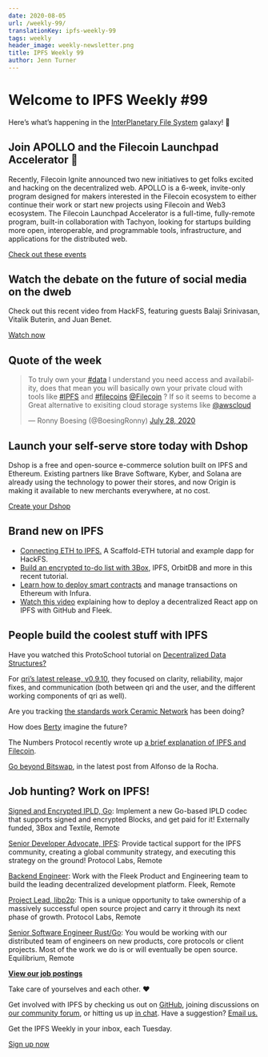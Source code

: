 ```yaml
---
date: 2020-08-05
url: /weekly-99/
translationKey: ipfs-weekly-99
tags: weekly
header_image: weekly-newsletter.png
title: IPFS Weekly 99
author: Jenn Turner
---
```


# Welcome to IPFS Weekly #99

Here’s what’s happening in the [InterPlanetary File System](https://ipfs.io/) galaxy! 🚀

## Join APOLLO and the Filecoin Launchpad Accelerator 🚀
Recently, Filecoin Ignite announced two new initiatives to get folks excited and hacking on the decentralized web. APOLLO is a 6-week, invite-only program designed for makers interested in the Filecoin ecosystem to either continue their work or start new projects using Filecoin and Web3 ecosystem. The Filecoin Launchpad Accelerator is a full-time, fully-remote program, built-in collaboration with Tachyon, looking for startups building more open, interoperable, and programmable tools, infrastructure, and applications for the distributed web. 

[Check out these events](https://ignite.fil.events/)

## Watch the debate on the future of social media on the dweb
Check out this recent video from HackFS, featuring guests Balaji Srinivasan, Vitalik Buterin, and Juan Benet.

[Watch now](https://www.youtube.com/watch?time_continue=2&v=DTxE9KV3YrE&feature=emb_logo)

## Quote of the week
<blockquote class="twitter-tweet"><p lang="en" dir="ltr">To truly own your <a href="https://twitter.com/hashtag/data?src=hash&amp;ref_src=twsrc%5Etfw">#data</a> I understand you need access and availability, does that mean you will basically own your private cloud with tools like <a href="https://twitter.com/hashtag/IPFS?src=hash&amp;ref_src=twsrc%5Etfw">#IPFS</a> and <a href="https://twitter.com/hashtag/filecoins?src=hash&amp;ref_src=twsrc%5Etfw">#filecoins</a> <a href="https://twitter.com/Filecoin?ref_src=twsrc%5Etfw">@Filecoin</a> ? If so it seems to become a Great alternative to exisiting cloud storage systems like <a href="https://twitter.com/awscloud?ref_src=twsrc%5Etfw">@awscloud</a></p>&mdash; Ronny Boesing (@BoesingRonny) <a href="https://twitter.com/BoesingRonny/status/1288057780449026048?ref_src=twsrc%5Etfw">July 28, 2020</a></blockquote>

## Launch your self-serve store today with Dshop 
Dshop is a free and open-source e-commerce solution built on IPFS and Ethereum. Existing partners like Brave Software, Kyber, and Solana are already using the technology to power their stores, and now Origin is making it available to new merchants everywhere, at no cost.

[Create your Dshop](https://medium.com/originprotocol/dshop-is-open-for-business-launch-your-free-decentralized-store-in-minutes-d7a7092a7527)

## Brand new on IPFS
* [Connecting ETH to IPFS.](https://medium.com/@austin_48503/tl-dr-scaffold-eth-ipfs-20fa35b11c35) A Scaffold-ETH tutorial and example dapp for HackFS.
* [Build an encrypted to-do list with 3Box](https://medium.com/3box/building-an-encrypted-todo-list-with-3box-part-1-2-d1619cd02e5b), IPFS, OrbitDB and more in this recent tutorial.
* [Learn how to deploy smart contracts](https://blog.infura.io/deploying-smart-contracts-managing-transactions-ethereum/) and manage transactions on Ethereum with Infura. 
* [Watch this video](https://www.youtube.com/watch?v=HbPEenonaIk&t=1s) explaining how to deploy a decentralized React app on IPFS with GitHub and Fleek.

## People build the coolest stuff with IPFS
Have you watched this ProtoSchool tutorial on [Decentralized Data Structures?](https://www.youtube.com/watch?v=_VJSX7ar29I&t=273s)

For [qri’s latest release, v0.9.10](https://github.com/qri-io/qri/releases/tag/v0.9.10), they focused on clarity, reliability, major fixes, and communication (both between qri and the user, and the different working components of qri as well).

Are you tracking [the standards work Ceramic Network](https://github.com/ceramicnetwork/CIP/issues/26) has been doing?

How does [Berty](https://berty.tech/blog/future-of-berty/) imagine the future?

The Numbers Protocol recently wrote up [a brief explanation of IPFS and Filecoin](https://medium.com/numbers-protocol/understanding-ipfs-filecoin-cc4b795db038).

[Go beyond Bitswap](https://adlrocha.substack.com/p/adlrocha-beyond-bitswap-i), in the latest post from Alfonso de la Rocha. 

## Job hunting? Work on IPFS!

[Signed and Encrypted IPLD, Go](https://www.notion.so/Signed-and-Encrypted-data-in-IPFS-e1593e90b56e44c38e165109999782ce): Implement a new Go-based IPLD codec that supports signed and encrypted Blocks, and get paid for it! Externally funded, 3Box and Textile, Remote

[Senior Developer Advocate, IPFS](https://jobs.lever.co/protocol/71c4a9b9-af90-4ce9-9dba-8b72507997bf): Provide tactical support for the IPFS community, creating a global community strategy, and executing this strategy on the ground! Protocol Labs, Remote

[Backend Engineer](https://cryptojobslist.com/jobs/backend-engineer-at-fleek-remote): Work with the Fleek Product and Engineering team to build the leading decentralized development platform. Fleek, Remote

[Project Lead, libp2p](https://jobs.lever.co/protocol/27ff3891-6e13-4aa8-b43a-734715e85a26): This is a unique opportunity to take ownership of a massively successful open source project and carry it through its next phase of growth. Protocol Labs, Remote

[Senior Software Engineer Rust/Go](https://www.notion.so/Hiring-Senior-Software-Engineer-Rust-Go-e6c94ccc261f426c80a483c7fc642412): You would be working with our distributed team of engineers on new products, core protocols or client projects. Most of the work we do is or will eventually be open source. Equilibrium, Remote

**[View our job postings](https://jobs.lever.co/protocol)**

Take care of yourselves and each other. ❤️

Get involved with IPFS by checking us out on [GitHub](https://github.com/ipfs), joining discussions on [our community forum](https://discuss.ipfs.io/), or hitting us up [in chat](https://riot.im/app/#/room/#ipfs:matrix.org). Have a suggestion? [Email us.](mailto:newsletter@ipfs.io)

Get the IPFS Weekly in your inbox, each Tuesday.
<p><a href="https://ipfs.us4.list-manage.com/subscribe?u=25473244c7d18b897f5a1ff6b&amp;id=cad54b2230" class="button button-primary">Sign up now</a></p>
